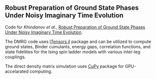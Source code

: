 ## Robust Preparation of Ground State Phases Under Noisy Imaginary Time Evolution

Code for *Khindanov et al.*, [Robust Preparation of Ground State Phases Under Noisy Imaginary Time Evolution](https://arxiv.org/abs/2406.04285).

The DMRG code uses [ITensors.jl](https://itensor.github.io/ITensors.jl/dev/) package and can be utilized to compute ground states, Binder cumulants, energy gaps, correlation functions, and state fidelities for the Ising spin ladder models with various inter-leg couplings.

The direct density matrix simulation uses [CuPy](https://cupy.dev) package for GPU-accelarated computing.
